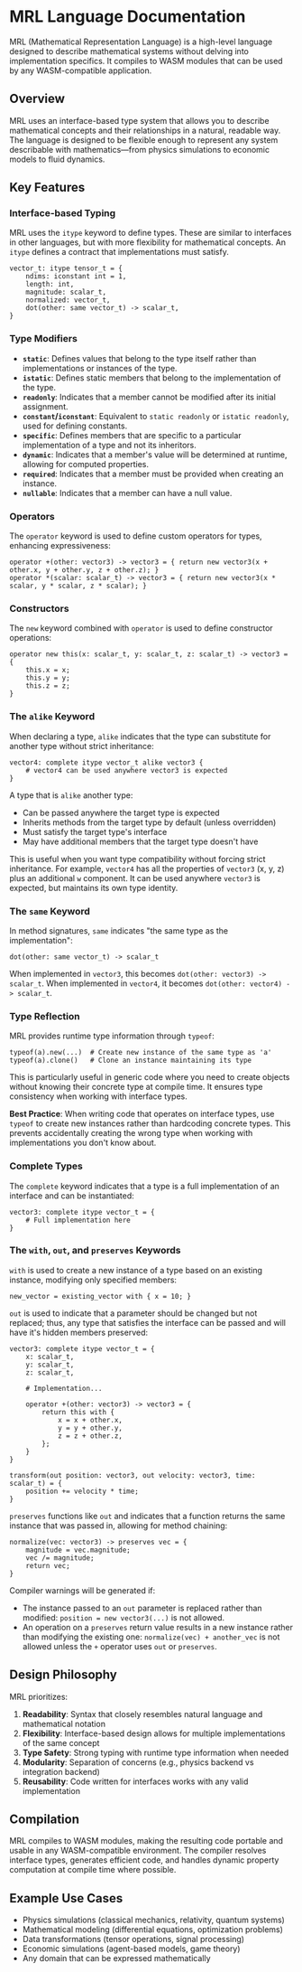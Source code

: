 # MRL Language Documentation
MRL (Mathematical Representation Language) is a high-level language designed to describe mathematical systems without delving into implementation specifics.
It compiles to WASM modules that can be used by any WASM-compatible application.

## Overview

MRL uses an interface-based type system that allows you to describe mathematical concepts and their relationships in a natural, readable way.
The language is designed to be flexible enough to represent any system describable with mathematics—from physics simulations to economic models to fluid dynamics.

## Key Features

### Interface-based Typing
MRL uses the `itype` keyword to define types. 
These are similar to interfaces in other languages, but with more flexibility for mathematical concepts. 
An `itype` defines a contract that implementations must satisfy.

```
vector_t: itype tensor_t = {
    ndims: iconstant int = 1,
    length: int,
    magnitude: scalar_t,
    normalized: vector_t,
    dot(other: same vector_t) -> scalar_t,
}
```

### Type Modifiers

- **`static`**: Defines values that belong to the type itself rather than implementations or instances of the type.
- **`istatic`**: Defines static members that belong to the implementation of the type.
- **`readonly`**: Indicates that a member cannot be modified after its initial assignment.
- **`constant`/`iconstant`**: Equivalent to `static readonly` or `istatic readonly`, used for defining constants.
- **`specific`**: Defines members that are specific to a particular implementation of a type and not its inheritors.
- **`dynamic`**: Indicates that a member's value will be determined at runtime, allowing for computed properties.
- **`required`**: Indicates that a member must be provided when creating an instance.
- **`nullable`**: Indicates that a member can have a null value.

### Operators
The `operator` keyword is used to define custom operators for types, enhancing expressiveness:

```
operator +(other: vector3) -> vector3 = { return new vector3(x + other.x, y + other.y, z + other.z); }
operator *(scalar: scalar_t) -> vector3 = { return new vector3(x * scalar, y * scalar, z * scalar); }
```

### Constructors

The `new` keyword combined with `operator` is used to define constructor operations:

```
operator new this(x: scalar_t, y: scalar_t, z: scalar_t) -> vector3 = {
    this.x = x;
    this.y = y;
    this.z = z;
}
```

### The `alike` Keyword
When declaring a type, `alike` indicates that the type can substitute for another type without strict inheritance:

```
vector4: complete itype vector_t alike vector3 {
    # vector4 can be used anywhere vector3 is expected
}
```

A type that is `alike` another type:
- Can be passed anywhere the target type is expected
- Inherits methods from the target type by default (unless overridden)
- Must satisfy the target type's interface
- May have additional members that the target type doesn't have

This is useful when you want type compatibility without forcing strict inheritance. For example, `vector4` has all the properties of `vector3` (x, y, z) plus an additional `w` component. It can be used anywhere `vector3` is expected, but maintains its own type identity.

### The `same` Keyword

In method signatures, `same` indicates "the same type as the implementation":

```
dot(other: same vector_t) -> scalar_t
```

When implemented in `vector3`, this becomes `dot(other: vector3) -> scalar_t`. When implemented in `vector4`, it becomes `dot(other: vector4) -> scalar_t`.

### Type Reflection

MRL provides runtime type information through `typeof`:

```
typeof(a).new(...)  # Create new instance of the same type as 'a'
typeof(a).clone()   # Clone an instance maintaining its type
```

This is particularly useful in generic code where you need to create objects without knowing their concrete type at compile time. It ensures type consistency when working with interface types.

**Best Practice**: When writing code that operates on interface types, use `typeof` to create new instances rather than hardcoding concrete types. This prevents accidentally creating the wrong type when working with implementations you don't know about.

### Complete Types

The `complete` keyword indicates that a type is a full implementation of an interface and can be instantiated:

```
vector3: complete itype vector_t = {
    # Full implementation here
}
```

### The `with`, `out`, and `preserves` Keywords
`with` is used to create a new instance of a type based on an existing instance, modifying only specified members:

```
new_vector = existing_vector with { x = 10; }
```

`out` is used to indicate that a parameter should be changed but not replaced; thus, any type that satisfies the interface can be passed and will have it's hidden members preserved:

```
vector3: complete itype vector_t = {
    x: scalar_t,
    y: scalar_t,
    z: scalar_t,
    
    # Implementation...
    
    operator +(other: vector3) -> vector3 = {
        return this with {
            x = x + other.x,
            y = y + other.y,
            z = z + other.z,
        };
    }
}

transform(out position: vector3, out velocity: vector3, time: scalar_t) = {
    position += velocity * time;
}
```

`preserves` functions like `out` and indicates that a function returns the same instance that was passed in, allowing for method chaining:

```
normalize(vec: vector3) -> preserves vec = {
    magnitude = vec.magnitude;
    vec /= magnitude;
    return vec;
}
```

Compiler warnings will be generated if:
- The instance passed to an `out` parameter is replaced rather than modified: `position = new vector3(...)` is not allowed.
- An operation on a `preserves` return value results in a new instance rather than modifying the existing one: `normalize(vec) + another_vec` is not allowed unless the `+` operator uses `out` or `preserves`.

## Design Philosophy

MRL prioritizes:

1. **Readability**: Syntax that closely resembles natural language and mathematical notation
2. **Flexibility**: Interface-based design allows for multiple implementations of the same concept
3. **Type Safety**: Strong typing with runtime type information when needed
4. **Modularity**: Separation of concerns (e.g., physics backend vs integration backend)
5. **Reusability**: Code written for interfaces works with any valid implementation

## Compilation

MRL compiles to WASM modules, making the resulting code portable and usable in any WASM-compatible environment. The compiler resolves interface types, generates efficient code, and handles dynamic property computation at compile time where possible.

## Example Use Cases

- Physics simulations (classical mechanics, relativity, quantum systems)
- Mathematical modeling (differential equations, optimization problems)
- Data transformations (tensor operations, signal processing)
- Economic simulations (agent-based models, game theory)
- Any domain that can be expressed mathematically